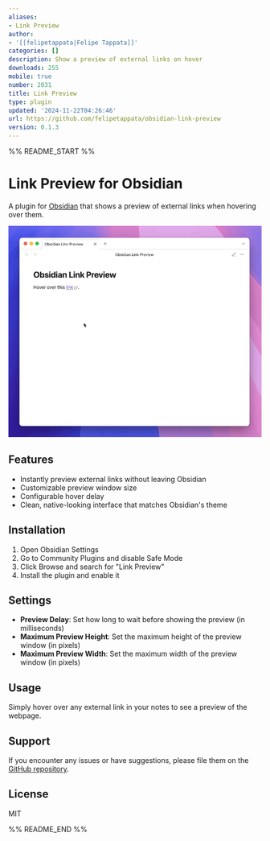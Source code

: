 ```yaml
---
aliases:
- Link Preview
author:
- '[[felipetappata|Felipe Tappata]]'
categories: []
description: Show a preview of external links on hover
downloads: 255
mobile: true
number: 2031
title: Link Preview
type: plugin
updated: '2024-11-22T04:26:46'
url: https://github.com/felipetappata/obsidian-link-preview
version: 0.1.3
---
```


%% README_START %%

# Link Preview for Obsidian

A plugin for [Obsidian](https://obsidian.md) that shows a preview of external links when hovering over them.

![Demo of Link Preview](https://raw.githubusercontent.com/felipetappata/obsidian-link-preview/HEAD/demo.gif)

## Features

- Instantly preview external links without leaving Obsidian
- Customizable preview window size
- Configurable hover delay
- Clean, native-looking interface that matches Obsidian's theme

## Installation

1. Open Obsidian Settings
2. Go to Community Plugins and disable Safe Mode
3. Click Browse and search for "Link Preview"
4. Install the plugin and enable it

## Settings

- **Preview Delay**: Set how long to wait before showing the preview (in milliseconds)
- **Maximum Preview Height**: Set the maximum height of the preview window (in pixels)
- **Maximum Preview Width**: Set the maximum width of the preview window (in pixels)

## Usage

Simply hover over any external link in your notes to see a preview of the webpage.

## Support

If you encounter any issues or have suggestions, please file them on the [GitHub repository](https://github.com/felipetappata/obsidian-link-preview/issues).

## License

MIT


%% README_END %%